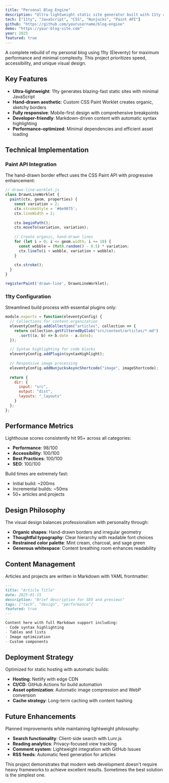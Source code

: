 ```yaml
---
title: "Personal Blog Engine"
description: "Ultra-lightweight static site generator built with 11ty and hand-drawn aesthetic design"
tech: ["11ty", "JavaScript", "CSS", "Nunjucks", "Paint API"]
github: "https://github.com/yourusername/blog-engine"
demo: "https://your-blog-site.com"
year: 2025
featured: true
---
```


A complete rebuild of my personal blog using 11ty (Eleventy) for maximum performance and minimal complexity. This project prioritizes speed, accessibility, and unique visual design.

## Key Features

- **Ultra-lightweight**: 11ty generates blazing-fast static sites with minimal JavaScript
- **Hand-drawn aesthetic**: Custom CSS Paint Worklet creates organic, sketchy borders
- **Fully responsive**: Mobile-first design with comprehensive breakpoints
- **Developer-friendly**: Markdown-driven content with automatic syntax highlighting
- **Performance-optimized**: Minimal dependencies and efficient asset loading

## Technical Implementation

### Paint API Integration

The hand-drawn border effect uses the CSS Paint API with progressive enhancement:

```javascript
// drawn-line-worklet.js
class DrawnLineWorklet {
  paint(ctx, geom, properties) {
    const variation = 2;
    ctx.strokeStyle = '#6e9075';
    ctx.lineWidth = 2;
    
    ctx.beginPath();
    ctx.moveTo(variation, variation);
    
    // Create organic, hand-drawn lines
    for (let i = 0; i <= geom.width; i += 10) {
      const wobble = (Math.random() - 0.5) * variation;
      ctx.lineTo(i + wobble, variation + wobble);
    }
    
    ctx.stroke();
  }
}

registerPaint('drawn-line', DrawnLineWorklet);
```

### 11ty Configuration

Streamlined build process with essential plugins only:

```javascript
module.exports = function(eleventyConfig) {
  // Collections for content organization
  eleventyConfig.addCollection("articles", collection => {
    return collection.getFilteredByGlob("src/content/articles/*.md")
      .sort((a, b) => b.date - a.date);
  });

  // Syntax highlighting for code blocks
  eleventyConfig.addPlugin(syntaxHighlight);
  
  // Responsive image processing
  eleventyConfig.addNunjucksAsyncShortcode("image", imageShortcode);
  
  return {
    dir: {
      input: "src",
      output: "dist",
      layouts: "_layouts"
    }
  };
};
```

## Performance Metrics

Lighthouse scores consistently hit 95+ across all categories:

- **Performance**: 98/100
- **Accessibility**: 100/100  
- **Best Practices**: 100/100
- **SEO**: 100/100

Build times are extremely fast:
- Initial build: ~200ms
- Incremental builds: ~50ms
- 50+ articles and projects

## Design Philosophy

The visual design balances professionalism with personality through:

- **Organic shapes**: Hand-drawn borders and irregular geometry
- **Thoughtful typography**: Clear hierarchy with readable font choices
- **Restrained color palette**: Mint cream, charcoal, and sage green
- **Generous whitespace**: Content breathing room enhances readability

## Content Management

Articles and projects are written in Markdown with YAML frontmatter:

```markdown
---
title: "Article Title"
date: 2025-01-15
description: "Brief description for SEO and previews"
tags: ["tech", "design", "performance"]
featured: true
---

Content here with full Markdown support including:
- Code syntax highlighting
- Tables and lists
- Image optimization
- Custom components
```

## Deployment Strategy

Optimized for static hosting with automatic builds:

- **Hosting**: Netlify with edge CDN
- **CI/CD**: GitHub Actions for build automation
- **Asset optimization**: Automatic image compression and WebP conversion
- **Cache strategy**: Long-term caching with content hashing

## Future Enhancements

Planned improvements while maintaining lightweight philosophy:

- **Search functionality**: Client-side search with Lunr.js
- **Reading analytics**: Privacy-focused view tracking
- **Comment system**: Lightweight integration with GitHub Issues
- **RSS feeds**: Automatic feed generation for articles

This project demonstrates that modern web development doesn't require heavy frameworks to achieve excellent results. Sometimes the best solution is the simplest one.